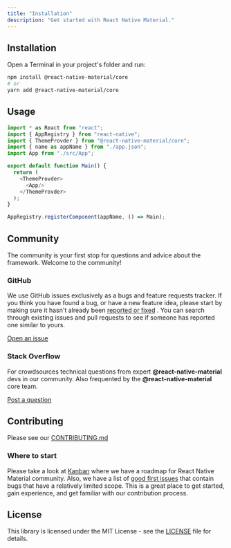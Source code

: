 ```yaml
---
title: "Installation"
description: "Get started with React Native Material."
---
```


## Installation

Open a Terminal in your project's folder and run:

```sh
npm install @react-native-material/core
# or
yarn add @react-native-material/core
```

## Usage

```js
import * as React from "react";
import { AppRegistry } from "react-native";
import { ThemeProvder } from "@react-native-material/core";
import { name as appName } from "./app.json";
import App from "./src/App";

export default function Main() {
  return (
    <ThemeProvder>
      <App/>
    </ThemeProvder>
  );
}

AppRegistry.registerComponent(appName, () => Main);
```

## Community

The community is your first stop for questions and advice about the framework. Welcome to the community!

### GitHub

We use GitHub issues exclusively as a bugs and feature requests tracker. If you think you have found a bug, or have a
new feature idea, please start by making sure it hasn't already
been [reported or fixed](https://github.com/yamankatby/react-native-material/issues?utf8=%E2%9C%93&q=is%3Aopen+is%3Aclosed)
. You can search through existing issues and pull requests to see if someone has reported one similar to yours.

[Open an issue](https://github.com/yamankatby/react-native-material/issues/new/choose)

### Stack Overflow

For crowdsources technical questions from expert **@react-native-material** devs in our community. Also frequented by
the **@react-native-material** core team.

[Post a question](https://stackoverflow.com/questions/tagged/react-native-material)

## Contributing

Please see our [CONTRIBUTING.md](https://github.com/yamankatby/react-native-material/blob/main/CONTRIBUTING.md)

### Where to start

Please take a look at [Kanban](https://github.com/yamankatby/react-native-material/projects/1) where we have a roadmap
for React Native Material community. Also, we have a list
of [good first issues](https://github.com/yamankatby/react-native-material/labels/good%20first%20issue) that contain
bugs that have a relatively limited scope. This is a great place to get started, gain experience, and get familiar with
our contribution process.

## License

This library is licensed under the MIT License - see
the [LICENSE](https://github.com/yamankatby/react-native-material/blob/main/LICENSE) file for details.